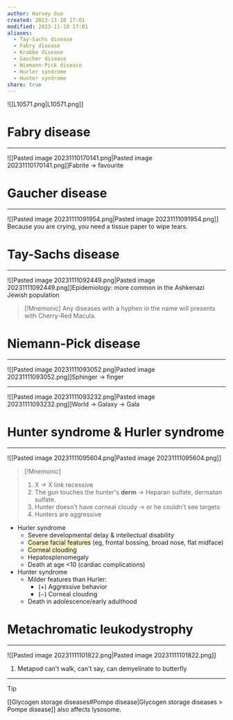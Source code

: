 ```yaml
---
author: Harvey Guo
created: 2023-11-10 17:01
modified: 2023-11-10 17:01
aliases:
  - Tay-Sachs disease
  - Fabry disease
  - Krabbe disease
  - Gaucher disease
  - Niemann-Pick disease
  - Hurler syndrome
  - Hunter syndrome
share: true
---
```

![[L10571.png|L10571.png]]
# Fabry disease
---
![[Pasted image 20231110170141.png|Pasted image 20231110170141.png]]Fabrite -> favourite

# Gaucher disease
---
![[Pasted image 20231111091954.png|Pasted image 20231111091954.png]] Because you are crying, you need a tissue paper to wipe tears.

# Tay-Sachs disease
---
![[Pasted image 20231111092449.png|Pasted image 20231111092449.png]]Epidemiology: more common in the Ashkenazi Jewish population
>[!Mnemonic] 
>Any diseases with a hyphen in the name will presents with Cherry-Red Macula.

# Niemann-Pick disease
---
![[Pasted image 20231111093052.png|Pasted image 20231111093052.png]]Sphinger -> finger

---
![[Pasted image 20231111093232.png|Pasted image 20231111093232.png]]World -> Galaxy -> Gala

# Hunter syndrome & Hurler syndrome
---
![[Pasted image 20231111095604.png|Pasted image 20231111095604.png]]
>[!Mnemonic] 
>1. X -> X link recessive
>2. The gun touches the hunter's **derm** -> Heparan sulfate, dermatan sulfate.
>3. Hunter doesn't have corneal cloudy -> or he couldn't see targets
>4. Hunters are aggressive

- Hurler syndrome
	- Severe developmental delay & intellectual disability
	- <span style="background:rgba(240, 200, 0, 0.2)">Coarse facial features</span> (eg, frontal bossing, broad nose, flat midface)
	- <span style="background:rgba(240, 200, 0, 0.2)">Corneal clouding</span>
	- Hepatosplenomegaly
	- Death at age <10 (cardiac complications)
- Hunter syndrome
	- Milder features than Hurler:
		- (+) Aggressive behavior
		- (−) Corneal clouding
	- Death in adolescence/early adulthood


# Metachromatic leukodystrophy
---
![[Pasted image 20231111101822.png|Pasted image 20231111101822.png]]
1. Metapod can't walk, can't say, can demyelinate to butterfly

---
>[!tip] 
>[[Glycogen storage diseases#Pompe disease|Glycogen storage diseases > Pompe disease]] also affects lysosome.